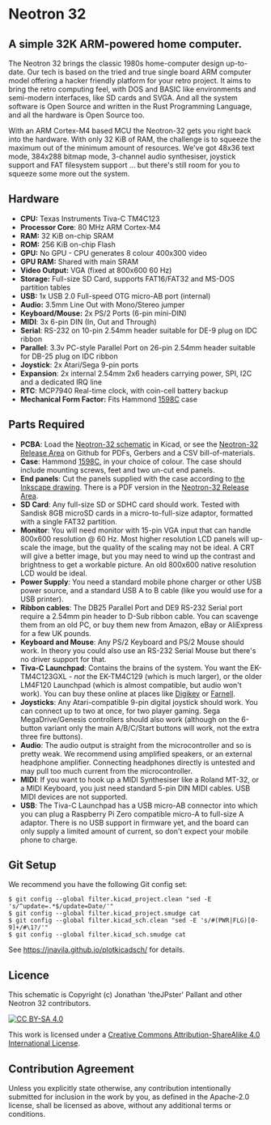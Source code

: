 # Neotron 32

## A simple 32K ARM-powered home computer.

The Neotron 32 brings the classic 1980s home-computer design up-to-date. Our tech is based on the tried and true single board ARM computer model offering a hacker friendly platform for your retro project. It aims to bring the retro computing feel, with DOS and BASIC like environments and semi-modern interfaces, like SD cards and SVGA. And all the system software is Open Source and written in the Rust Programming Language, and all the hardware is Open Source too.

With an ARM Cortex-M4 based MCU the Neotron-32 gets you right back into the hardware. With only 32 KiB of RAM, the challenge is to squeeze the maximum out of the minimum amount of resources. We've got 48x36 text mode, 384x288 bitmap mode, 3-channel audio synthesiser, joystick support and FAT filesystem support ... but there's still room for you to squeeze some more out the system.

## Hardware

  - **CPU:** Texas Instruments Tiva-C TM4C123
  - **Processor Core**: 80 MHz ARM Cortex-M4
  - **RAM:** 32 KiB on-chip SRAM
  - **ROM:** 256 KiB on-chip Flash
  - **GPU:** No GPU - CPU generates 8 colour 400x300 video
  - **GPU RAM:** Shared with main SRAM
  - **Video Output:** VGA (fixed at 800x600 60 Hz)
  - **Storage:** Full-size SD Card, supports FAT16/FAT32 and MS-DOS partition tables
  - **USB:** 1x USB 2.0 Full-speed OTG micro-AB port (internal)
  - **Audio:** 3.5mm Line Out with Mono/Stereo jumper
  - **Keyboard/Mouse:** 2x PS/2 Ports (6-pin mini-DIN)
  - **MIDI**: 3x 6-pin DIN (In, Out and Through)
  - **Serial**: RS-232 on 10-pin 2.54mm header suitable for DE-9 plug on IDC ribbon
  - **Parallel**: 3.3v PC-style Parallel Port on 26-pin 2.54mm header suitable for DB-25 plug on IDC ribbon
  - **Joystick**: 2x Atari/Sega 9-pin ports
  - **Expansion**: 2x internal 2.54mm 2x6 headers carrying power, SPI, I2C and a dedicated IRQ line
  - **RTC**: MCP7940 Real-time clock, with coin-cell battery backup
  - **Mechanical Form Factor:** Fits Hammond [1598C] case

[1598C]: ./datasheets/Hammond%201598C.pdf

## Parts Required

  - **PCBA**: Load the [Neotron-32 schematic](./neotron-32.sch) in Kicad, or see the [Neotron-32 Release Area] on Github for PDFs, Gerbers and a CSV bill-of-materials.
  - **Case**: Hammond [1598C], in your choice of colour. The case should include mounting screws, feet and two un-cut end panels.
  - **End panels**: Cut the panels supplied with the case according to [the Inkscape drawing](./endpanels/endpanels.svg). There is a PDF version in the [Neotron-32 Release Area].
  - **SD Card**: Any full-size SD or SDHC card should work. Tested with Sandisk 8GB microSD cards in a micro-to-full-size adaptor, formatted with a single FAT32 partition.
  - **Monitor**: You will need monitor with 15-pin VGA input that can handle 800x600 resolution @ 60 Hz. Most higher resolution LCD panels will up-scale the image, but the quality of the scaling may not be ideal. A CRT will give a better image, but you may need to wind up the contrast and brightness to get a workable picture. An old 800x600 native resolution LCD would be ideal.
  - **Power Supply**: You need a standard mobile phone charger or other USB power source, and a standard USB A to B cable (like you would use for a USB printer).
  - **Ribbon cables**: The DB25 Parallel Port and DE9 RS-232 Serial port require a 2.54mm pin header to D-Sub ribbon cable. You can scavenge them from an old PC, or buy them new from Amazon, eBay or AliExpress for a few UK pounds.
  - **Keyboard and Mouse**: Any PS/2 Keyboard and PS/2 Mouse should work. In theory you could also use an RS-232 Serial Mouse but there's no driver support for that.
  - **Tiva-C Launchpad**: Contains the brains of the system. You want the EK-TM4C123GXL - *not* the EK-TM4C129 (which is much larger), or the older LM4F120 Launchpad (which is almost compatible, but audio won't work). You can buy these online at places like [Digikey](https://www.digikey.co.uk/products/en?keywords=296-35760-ND) or [Farnell](https://uk.farnell.com/texas-instruments/ek-tm4c123gxl/launchpad-tiva-c-evaluation-kit/dp/3126091).
  - **Joysticks**: Any Atari-compatible 9-pin digital joystick should work. You can connect up to two at once, for two player gaming. Sega MegaDrive/Genesis controllers should also work (although on the 6-button variant only the main A/B/C/Start buttons will work, not the extra three fire buttons).
  - **Audio**: The audio output is straight from the microcontroller and so is pretty weak. We recommend using amplified speakers, or an external headphone amplifier. Connecting headphones directly is untested and may pull too much current from the microcontroller.
  - **MIDI**: If you want to hook up a MIDI Synthesiser like a Roland MT-32, or a MIDI Keyboard, you just need standard 5-pin DIN MIDI cables. USB MIDI devices are not supported.
  - **USB**: The Tiva-C Launchpad has a USB micro-AB connector into which you can plug a Raspberry Pi Zero compatible micro-A to full-size A adaptor. There is no USB support in firmware yet, and the board can only supply a limited amount of current, so don't expect your mobile phone to charge.


[Neotron-32 Release Area]: https://github.com/Neotron-Compute/Neotron-32-Hardware/releases

## Git Setup

We recommend you have the following Git config set:

```console
$ git config --global filter.kicad_project.clean "sed -E 's/^update=.*$/update=Date/'"
$ git config --global filter.kicad_project.smudge cat
$ git config --global filter.kicad_sch.clean "sed -E 's/#(PWR|FLG)[0-9]+/#\1?/'"
$ git config --global filter.kicad_sch.smudge cat
```

See https://jnavila.github.io/plotkicadsch/ for details.

## Licence

This schematic is Copyright (c) Jonathan 'theJPster' Pallant and other Neotron 32 contributors.

[![CC BY-SA 4.0](https://i.creativecommons.org/l/by-sa/4.0/88x31.png)](http://creativecommons.org/licenses/by-sa/4.0/)

This work is licensed under a [Creative Commons Attribution-ShareAlike 4.0 International License](http://creativecommons.org/licenses/by-sa/4.0/).

## Contribution Agreement

Unless you explicitly state otherwise, any contribution intentionally submitted for inclusion in the work by you, as defined in the Apache-2.0 license, shall be licensed as above, without any additional terms or conditions.
